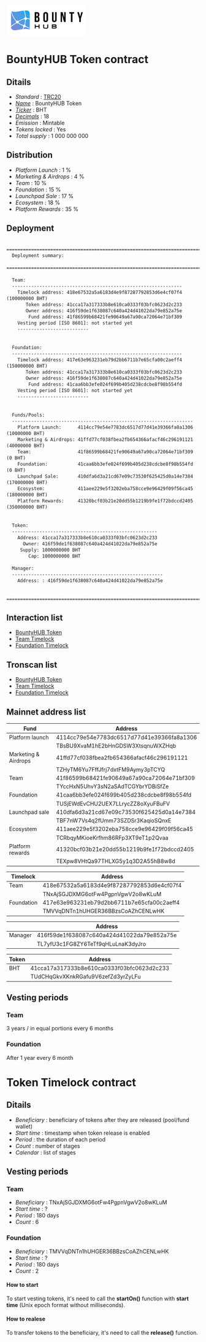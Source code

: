 ![BountyHUB Token](./assets/bountyhub-logo.png "BountyHUB Token")

# BountyHUB Token contract

## Ditails

* _Standard_                                                                            : [TRC20](https://github.com/ethereum/EIPs/blob/master/EIPS/eip-20.md)
* _[Name](https://github.com/ethereum/EIPs/blob/master/EIPS/eip-20.md#name)_            : BountyHUB Token
* _[Ticker](https://github.com/ethereum/EIPs/blob/master/EIPS/eip-20.md#symbol)_        : BHT
* _[Decimals](https://github.com/ethereum/EIPs/blob/master/EIPS/eip-20.md#decimals)_    : 18
* _Emission_                                                                            : Mintable
* _Tokens locked_                                                                       : Yes
* _Total supply_                                                                        : 1 000 000 000

## Distribution

* _Platform Launch_      : 1 %
* _Marketing & Airdrops_ : 4 %
* _Team_                 : 10 %
* _Foundation_           : 15 %
* _Launchpad Sale_       : 17 %
* _Ecosystem_            : 18 %
* _Platform Rewards_     : 35 %

## Deployment

```
  ==================================================================================
  Deployment summary:
  ==================================================================================

  Team:
  --------------------------------------------------------------
    Timelock address: 418e67532a5a6183d4e9f87287792853d6e4cf07f4 (100000000 BHT)
       Token address: 41cca17a317333b8e610ca0333f03bfc0623d2c233
       Owner address: 416f59de1f638087c640a424d41022da79e852a75e
        Fund address: 41f86599b68421fe90649a67a90ca72064e71bf309
    Vesting period [ISO 8601]: not started yet
    --------------------------


  Foundation:
  --------------------------------------------------------------
    Timelock address: 417e63e963231eb79d2bb6711b7e65cfa00c2aeff4 (150000000 BHT)
       Token address: 41cca17a317333b8e610ca0333f03bfc0623d2c233
       Owner address: 416f59de1f638087c640a424d41022da79e852a75e
        Fund address: 41caa6bb3efe024f699b405d238cdcbe8f98b554fd
    Vesting period [ISO 8601]: not started yet
    --------------------------


  Funds/Pools:
  ------------------------------------------------------------------
    Platform Launch:      4114cc79e54e7783dc6517d77d41e39366fa8a1306 (10000000 BHT)
    Marketing & Airdrops: 41ffd77cf038fbea2fb654366afacf46c296191121 (40000000 BHT)
    Team:                 41f86599b68421fe90649a67a90ca72064e71bf309 (0 BHT)
    Foundation:           41caa6bb3efe024f699b405d238cdcbe8f98b554fd (0 BHT)
    Launchpad Sale:       410dfa6d3a21cd67e09c73530f625425d0a14e7384 (170000000 BHT)
    Ecosystem:            411aee229e5f3202eba758cce9e96429f09f56ca45 (180000000 BHT)
    Platform Rewards:     41320bcf03b21e20dd55b1219b9fe1f72bdccd2405 (350000000 BHT)


  Token:
  -----------------------------------------------------
    Address: 41cca17a317333b8e610ca0333f03bfc0623d2c233
      Owner: 416f59de1f638087c640a424d41022da79e852a75e
     Supply: 1000000000 BHT
        Cap: 1000000000 BHT

  Manager:
  -------------------------------------------------------
    Address: : 416f59de1f638087c640a424d41022da79e852a75e

  ==================================================================================
```

## Interaction list
* [BountyHUB Token](https://tronsmartcontract.space/#/interact/41cca17a317333b8e610ca0333f03bfc0623d2c233)
* [Team Timelock](https://tronsmartcontract.space/#/interact/418e67532a5a6183d4e9f87287792853d6e4cf07f4)
* [Foundation Timelock](https://tronsmartcontract.space/#/interact/417e63e963231eb79d2bb6711b7e65cfa00c2aeff4)

## Tronscan list
* [BountyHUB Token](https://tronscan.org/#/contract/TUdCHqGkvXKnkRGafu9V6zefZd3yrZyLFu)
* [Team Timelock](https://tronscan.org/#/contract/TNxAjSGJDXMG6otFw4PgpnVgwV2o8wKLuM)
* [Foundation Timelock](https://tronscan.org/#/contract/TMVVqDNTn1hUHGER36BBzsCoAZhCENLwHK)

## Mainnet address list

| Fund                 | Address                                     |
| ---------------------| --------------------------------------------|
| Platform launch      | 4114cc79e54e7783dc6517d77d41e39366fa8a1306  |
|                      | TBsBU9XvaM1hE2bHnGDSW3XtsqnuWXZHqb          |
| Marketing & Airdrops | 41ffd77cf038fbea2fb654366afacf46c296191121  |
|                      | TZHyTM6Yu7FffJfrj7dxtFM9Aymy3pTCYQ          |
| Team                 | 41f86599b68421fe90649a67a90ca72064e71bf309  |
|                      | TYccHxN5UhvY3sN2aSAdTCGYbrYDBiSfZe          |
| Foundation           | 41caa6bb3efe024f699b405d238cdcbe8f98b554fd  |
|                      | TUSjEWdEvCHU2UEX7LLrycZZ8oXyuFBuFV          |
| Launchpad sale       | 410dfa6d3a21cd67e09c73530f625425d0a14e7384  |
|                      | TBF7nW7Vs4q2fUmm73SZDSr3KaqioSQnxE          |
| Ecosystem            | 411aee229e5f3202eba758cce9e96429f09f56ca45  |
|                      | TCRbqyMKioeKrfhm86RFp3XT9eT1p2Qvaa          |
| Platform rewards     | 41320bcf03b21e20dd55b1219b9fe1f72bdccd2405  |
|                      | TEXpw8VHtQa97THLXG5y1q3D2A55hB8w8d          |

| Timelock             | Address                                     |
| ---------------------| --------------------------------------------|
| Team                 | 418e67532a5a6183d4e9f87287792853d6e4cf07f4  |
|                      | TNxAjSGJDXMG6otFw4PgpnVgwV2o8wKLuM          |
| Foundation           | 417e63e963231eb79d2bb6711b7e65cfa00c2aeff4  |
|                      | TMVVqDNTn1hUHGER36BBzsCoAZhCENLwHK          |

|                      | Address                                     |
| ---------------------| --------------------------------------------|
| Manager              | 416f59de1f638087c640a424d41022da79e852a75e  |
|                      | TL7yfU3c1FG8ZY6TeTf9qHLuLnaK3dyJro          |

| Token                | Address                                     |
| ---------------------| --------------------------------------------|
| BHT                  | 41cca17a317333b8e610ca0333f03bfc0623d2c233  |
|                      | TUdCHqGkvXKnkRGafu9V6zefZd3yrZyLFu          |

## Vesting periods

### Team
3 years / in equal portions every 6 months

### Foundation
After 1 year every 6 month


# Token Timelock contract

## Ditails

* _Beneficiary_ : beneficiary of tokens after they are released (pool/fund wallet)
* _Start time_ : timestamp when token release is enabled
* _Period_ : the duration of each period
* _Count_ : number of stages
* _Calendar_ : list of stages

## Vesting periods

### Team
* _Beneficiary_ : TNxAjSGJDXMG6otFw4PgpnVgwV2o8wKLuM
* _Start time_ : ?
* _Period_ : 180 days
* _Count_ : 6

### Foundation
* _Beneficiary_ : TMVVqDNTn1hUHGER36BBzsCoAZhCENLwHK
* _Start time_ : ?
* _Period_ : 180 days
* _Count_ : 2

#### How to start

To start vesting tokens, it's need to call the **startOn()** function with **start time** (Unix epoch format without milliseconds).

#### How to realese

To transfer tokens to the beneficiary, it's need to call the **release()** function.
